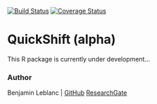 [![Build Status](https://travis-ci.com/benja0x40/QuickShift.svg?token=pShgRyyyZbvkbZAsmdMo&branch=master)](https://travis-ci.com/benja0x40/QuickShift)
[![Coverage Status](https://codecov.io/gh/benja0x40/QuickShift/branch/master/graph/badge.svg)](https://codecov.io/gh/benja0x40/QuickShift)

QuickShift (alpha)
================================================================================

This R package is currently under development...

### Author

Benjamin Leblanc |
[GitHub](https://github.com/benja0x40)
[ResearchGate](https://www.researchgate.net/profile/Benjamin_Leblanc)
